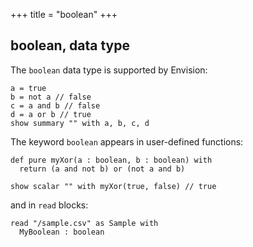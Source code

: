 +++
title = "boolean"
+++

## boolean, data type

The `boolean` data type is supported by Envision:

```envision
a = true
b = not a // false
c = a and b // false
d = a or b // true
show summary "" with a, b, c, d
```

The keyword `boolean` appears in user-defined functions:

```envision
def pure myXor(a : boolean, b : boolean) with
  return (a and not b) or (not a and b)

show scalar "" with myXor(true, false) // true
```

and in `read` blocks:

```envision
read "/sample.csv" as Sample with
  MyBoolean : boolean
```
